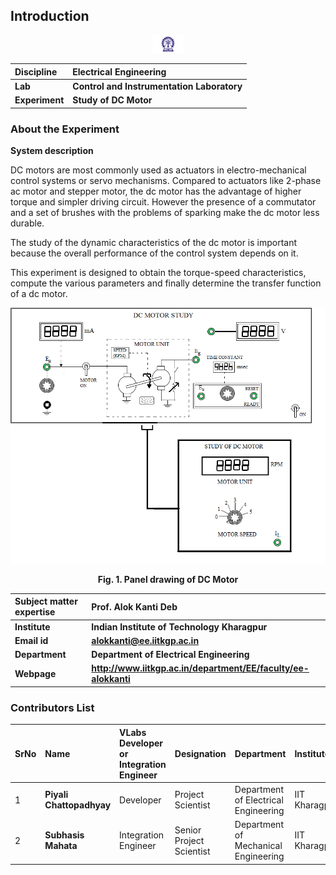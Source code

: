 ## Introduction

<div align="center">
<img src="experiment/images/iitkgp.png" width="10%">
</div>

<b>Discipline | <b> Electrical Engineering 
:--|:--|
<b> Lab | <b> **Control and Instrumentation Laboratory**
<b> Experiment|     <b> **Study of DC Motor**


### About the Experiment 
**System description**

DC motors are most commonly used as actuators in electro-mechanical control systems or servo mechanisms. Compared to actuators like 2-phase ac motor and stepper motor, the dc motor has the advantage of higher torque and simpler driving circuit. However the presence of a commutator and a set of brushes with the problems of 
sparking make the dc motor less durable. 
					
The study of the dynamic characteristics of the dc motor is important because the overall performance of the control system depends on it.

This experiment is designed to obtain the torque-speed characteristics, compute the various parameters and finally determine the transfer function of a dc motor.			  
			  
<div align="center">
<img class="img-fluid"  src="experiment/images/dcpanel.png" alt="">

<b>Fig. 1. Panel drawing of DC Motor</b>
</div>


<b>Subject matter expertise | <b> **Prof. Alok Kanti Deb**
:--|:--|
<b> Institute | <b>  **Indian Institute of Technology Kharagpur**
<b> Email id|     <b>  **alokkanti@ee.iitkgp.ac.in**
<b> Department |  **Department of Electrical Engineering**
<b>Webpage| <b> http://www.iitkgp.ac.in/department/EE/faculty/ee-alokkanti

### Contributors List

SrNo | Name | VLabs Developer or Integration Engineer | Designation | Department| Institute
:--|:--|:--|:--|:--|:--|
1 | **Piyali Chattopadhyay** | Developer | Project Scientist | Department of Electrical Engineering | IIT Kharagpur | 
2 | **Subhasis Mahata** | Integration Engineer | Senior Project Scientist | Department of Mechanical Engineering | IIT Kharagpur |
